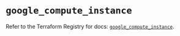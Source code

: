 # `google_compute_instance`

Refer to the Terraform Registry for docs: [`google_compute_instance`](https://registry.terraform.io/providers/hashicorp/google/6.7.0/docs/resources/compute_instance).
